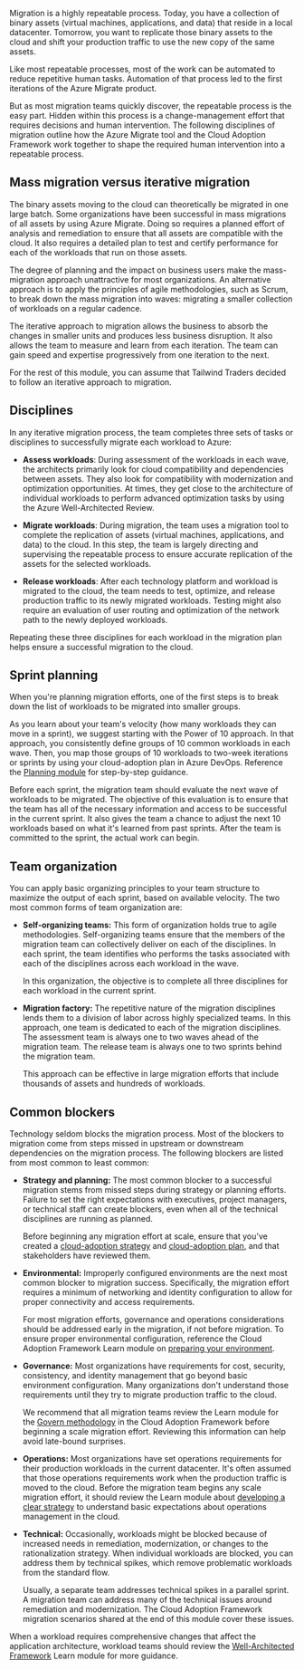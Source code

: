 
Migration is a highly repeatable process. Today, you have a collection of binary assets (virtual machines, applications, and data) that reside in a local datacenter. Tomorrow, you want to replicate those binary assets to the cloud and shift your production traffic to use the new copy of the same assets.

Like most repeatable processes, most of the work can be automated to reduce repetitive human tasks. Automation of that process led to the first iterations of the Azure Migrate product.

But as most migration teams quickly discover, the repeatable process is the easy part. Hidden within this process is a change-management effort that requires decisions and human intervention. The following disciplines of migration outline how the Azure Migrate tool and the Cloud Adoption Framework work together to shape the required human intervention into a repeatable process.

## Mass migration versus iterative migration

The binary assets moving to the cloud can theoretically be migrated in one large batch. Some organizations have been successful in mass migrations of all assets by using Azure Migrate. Doing so requires a planned effort of analysis and remediation to ensure that all assets are compatible with the cloud. It also requires a detailed plan to test and certify performance for each of the workloads that run on those assets.

The degree of planning and the impact on business users make the mass-migration approach unattractive for most organizations. An alternative approach is to apply the principles of agile methodologies, such as Scrum, to break down the mass migration into waves: migrating a smaller collection of workloads on a regular cadence.

The iterative approach to migration allows the business to absorb the changes in smaller units and produces less business disruption. It also allows the team to measure and learn from each iteration. The team can gain speed and expertise progressively from one iteration to the next.

For the rest of this module, you can assume that Tailwind Traders decided to follow an iterative approach to migration.

## Disciplines

In any iterative migration process, the team completes three sets of tasks or disciplines to successfully migrate each workload to Azure:

- **Assess workloads**: During assessment of the workloads in each wave, the architects primarily look for cloud compatibility and dependencies between assets. They also look for compatibility with modernization and optimization opportunities. At times, they get close to the architecture of individual workloads to perform advanced optimization tasks by using the Azure Well-Architected Review.
    
- **Migrate workloads**: During migration, the team uses a migration tool to complete the replication of assets (virtual machines, applications, and data) to the cloud. In this step, the team is largely directing and supervising the repeatable process to ensure accurate replication of the assets for the selected workloads.
    
- **Release workloads**: After each technology platform and workload is migrated to the cloud, the team needs to test, optimize, and release production traffic to its newly migrated workloads. Testing might also require an evaluation of user routing and optimization of the network path to the newly deployed workloads.
    

Repeating these three disciplines for each workload in the migration plan helps ensure a successful migration to the cloud.

## Sprint planning

When you're planning migration efforts, one of the first steps is to break down the list of workloads to be migrated into smaller groups.

As you learn about your team's velocity (how many workloads they can move in a sprint), we suggest starting with the Power of 10 approach. In that approach, you consistently define groups of 10 common workloads in each wave. Then, you map those groups of 10 workloads to two-week iterations or sprints by using your cloud-adoption plan in Azure DevOps. Reference the [Planning module](https://learn.microsoft.com/en-us/training/modules/cloud-adoption-framework-plan/) for step-by-step guidance.

Before each sprint, the migration team should evaluate the next wave of workloads to be migrated. The objective of this evaluation is to ensure that the team has all of the necessary information and access to be successful in the current sprint. It also gives the team a chance to adjust the next 10 workloads based on what it's learned from past sprints. After the team is committed to the sprint, the actual work can begin.

## Team organization

You can apply basic organizing principles to your team structure to maximize the output of each sprint, based on available velocity. The two most common forms of team organization are:

- **Self-organizing teams:** This form of organization holds true to agile methodologies. Self-organizing teams ensure that the members of the migration team can collectively deliver on each of the disciplines. In each sprint, the team identifies who performs the tasks associated with each of the disciplines across each workload in the wave.
    
    In this organization, the objective is to complete all three disciplines for each workload in the current sprint.
    
- **Migration factory:** The repetitive nature of the migration disciplines lends them to a division of labor across highly specialized teams. In this approach, one team is dedicated to each of the migration disciplines. The assessment team is always one to two waves ahead of the migration team. The release team is always one to two sprints behind the migration team.
    
    This approach can be effective in large migration efforts that include thousands of assets and hundreds of workloads.
    

## Common blockers

Technology seldom blocks the migration process. Most of the blockers to migration come from steps missed in upstream or downstream dependencies on the migration process. The following blockers are listed from most common to least common:

- **Strategy and planning:** The most common blocker to a successful migration stems from missed steps during strategy or planning efforts. Failure to set the right expectations with executives, project managers, or technical staff can create blockers, even when all of the technical disciplines are running as planned.
    
    Before beginning any migration effort at scale, ensure that you've created a [cloud-adoption strategy](https://learn.microsoft.com/en-us/training/modules/cloud-adoption-framework-strategy/) and [cloud-adoption plan](https://learn.microsoft.com/en-us/training/modules/cloud-adoption-framework-plan/), and that stakeholders have reviewed them.
    
- **Environmental:** Improperly configured environments are the next most common blocker to migration success. Specifically, the migration effort requires a minimum of networking and identity configuration to allow for proper connectivity and access requirements.
    
    For most migration efforts, governance and operations considerations should be addressed early in the migration, if not before migration. To ensure proper environmental configuration, reference the Cloud Adoption Framework Learn module on [preparing your environment](https://learn.microsoft.com/en-us/training/modules/cloud-adoption-framework-ready/).
    
- **Governance:** Most organizations have requirements for cost, security, consistency, and identity management that go beyond basic environment configuration. Many organizations don't understand those requirements until they try to migrate production traffic to the cloud.
    
    We recommend that all migration teams review the Learn module for the [Govern methodology](https://learn.microsoft.com/en-us/training/modules/cloud-adoption-framework-govern/) in the Cloud Adoption Framework before beginning a scale migration effort. Reviewing this information can help avoid late-bound surprises.
    
- **Operations:** Most organizations have set operations requirements for their production workloads in the current datacenter. It's often assumed that those operations requirements work when the production traffic is moved to the cloud. Before the migration team begins any scale migration effort, it should review the Learn module about [developing a clear strategy](https://learn.microsoft.com/en-us/training/modules/cloud-adoption-framework-strategy/) to understand basic expectations about operations management in the cloud.
    
- **Technical:** Occasionally, workloads might be blocked because of increased needs in remediation, modernization, or changes to the rationalization strategy. When individual workloads are blocked, you can address them by technical spikes, which remove problematic workloads from the standard flow.
    
    Usually, a separate team addresses technical spikes in a parallel sprint. A migration team can address many of the technical issues around remediation and modernization. The Cloud Adoption Framework migration scenarios shared at the end of this module cover these issues.
    

When a workload requires comprehensive changes that affect the application architecture, workload teams should review the [Well-Architected Framework](https://learn.microsoft.com/en-us/training/modules/azure-well-architected-introduction/) Learn module for more guidance.